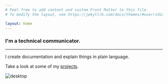 ```yaml
---
# Feel free to add content and custom Front Matter to this file.
# To modify the layout, see https://jekyllrb.com/docs/themes/#overriding-theme-defaults

layout: home
---
```


### I'm a technical communicator.  

---

I create documentation and explain things in plain language.

Take a look at some of my [projects](http://www.caseystull.com/projects.html).

![desktop](/images/purple_noframe.png "desktop")
